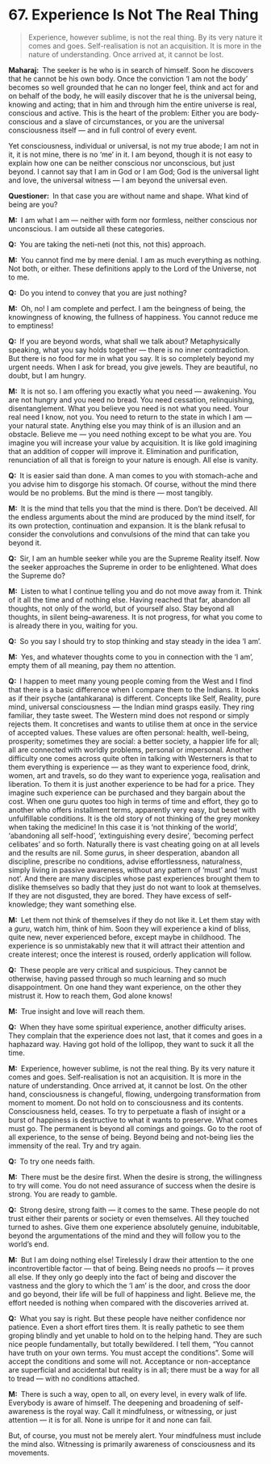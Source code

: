# 67. Experience Is Not The Real Thing

>Experience, however sublime, is not the real thing. By its very nature it comes and goes. Self-realisation is not an acquisition. It is more in the nature of understanding. Once arrived at, it cannot be lost.

**Maharaj:**&ensp;The seeker is he who is in search of himself. Soon he discovers that he cannot be his own body. Once the conviction ‘I am not the body’ becomes so well grounded that he can no longer feel, think and act for and on behalf of the body, he will easily discover that he is the universal being, knowing and acting; that in him and through him the entire universe is real, conscious and active. This is the heart of the problem: Either you are body-conscious and a slave of circumstances, or you are the universal consciousness itself — and in full control of every event. 

Yet consciousness, individual or universal, is not my true abode; I am not in it, it is not mine, there is no ‘me’ in it. I am beyond, though it is not easy to explain how one can be neither conscious nor unconscious, but just beyond. I cannot say that I am in God or I am God; God is the universal light and love, the universal witness — I am beyond the universal even.

**Questioner:**&ensp;In that case you are without name and shape. What kind of being are you?

**M:**&ensp;I am what I am — neither with form nor formless, neither conscious nor unconscious. I am outside all these categories.

**Q:**&ensp;You are taking the <span data-tippy-content="Not this; not this, the analytic process of progressively negating all names and forms (<em>nama–rupa</em>) of which the world is made in order to arrive at the eternal, Ultimate Truth.">neti-neti</span> (not this, not this) approach.

**M:**&ensp;You cannot find me by mere denial. I am as much everything as nothing. Not both, or either. These definitions apply to the Lord of the Universe, not to me.

**Q:**&ensp;Do you intend to convey that you are just nothing?

**M:**&ensp;Oh, no! I am complete and perfect. I am the beingness of being, the knowingness of knowing, the fullness of happiness. You cannot reduce me to emptiness!

**Q:**&ensp;If you are beyond words, what shall we talk about? Metaphysically speaking, what you say holds together — there is no inner contradiction. But there is no food for me in what you say. It is so completely beyond my urgent needs. When I ask for bread, you give jewels. They are beautiful, no doubt, but I am hungry.

**M:**&ensp;It is not so. I am offering you exactly what you need — awakening. You are not hungry and you need no bread. You need cessation, relinquishing, disentanglement. What you believe you need is not what you need. Your real need I know, not you. You need to return to the state in which I am — your natural state. Anything else you may think of is an illusion and an obstacle. Believe me — you need nothing except to be what you are. You imagine you will increase your value by acquisition. It is like gold imagining that an addition of copper will improve it. Elimination and purification, renunciation of all that is foreign to your nature is enough. All else is vanity.

**Q:**&ensp;It is easier said than done. A man comes to you with stomach-ache and you advise him to disgorge his stomach. Of course, without the mind there would be no problems. But the mind is there — most tangibly.

**M:**&ensp;It is the mind that tells you that the mind is there. Don’t be deceived. All the endless arguments about the mind are produced by the mind itself, for its own protection, continuation and expansion. It is the blank refusal to consider the convolutions and convulsions of the mind that can take you beyond it.

**Q:**&ensp;Sir, I am an humble seeker while you are the Supreme Reality itself. Now the seeker approaches the Supreme in order to be enlightened. What does the Supreme do?

**M:**&ensp;Listen to what I continue telling you and do not move away from it. Think of it all the time and of nothing else. Having reached that far, abandon all thoughts, not only of the world, but of yourself also. Stay beyond all thoughts, in silent being–awareness. It is not progress, for what you come to is already there in you, waiting for you.

**Q:**&ensp;So you say I should try to stop thinking and stay steady in the idea ‘I am’.

**M:**&ensp;Yes, and whatever thoughts come to you in connection with the ‘I am’, empty them of all meaning, pay them no attention.

**Q:**&ensp;I happen to meet many young people coming from the West and I find that there is a basic difference when I compare them to the Indians. It looks as if their psyche (<span data-tippy-content="The psyche, mind. Mind in a collective sense, including intelligence (<em>buddhi</em>), ego (<em>ahamkara</em>) and mind (<em>manas</em>).">antahkarana</span>) is different. Concepts like Self, Reality, pure mind, universal consciousness — the Indian mind grasps easily. They ring familiar, they taste sweet. The Western mind does not respond or simply rejects them. It concretises and wants to utilise them at once in the service of accepted values. These values are often personal: health, well-being, prosperity; sometimes they are social: a better society, a happier life for all; all are connected with worldly problems, personal or impersonal. Another difficulty one comes across quite often in talking with Westerners is that to them everything is experience — as they want to experience food, drink, women, art and travels, so do they want to experience <span data-tippy-content="One of the six systems of the Hindu philosophy (from <em>yoj</em>, to yoke or join). <em>Yoga</em> teaches the means by which the individual spirit (<em>jivatma</em>) can be joined or united with the universal spirit (<em>Paramatma</em>).">yoga</span>, realisation and liberation. To them it is just another experience to be had for a price. They imagine such experience can be purchased and they bargain about the cost. When one <span data-tippy-content="Spiritual teacher, preceptor.">guru</span> quotes too high in terms of time and effort, they go to another who offers installment terms, apparently very easy, but beset with unfulfillable conditions. It is the old story of not thinking of the grey monkey when taking the medicine! In this case it is ‘not thinking of the world’, ‘abandoning all self-hood’, ‘extinguishing every desire’, ‘becoming perfect celibates’ and so forth. Naturally there is vast cheating going on at all levels and the results are nil. Some *guru*s, in sheer desperation, abandon all discipline, prescribe no conditions, advise effortlessness, naturalness, simply living in passive awareness, without any pattern of ‘must’ and ‘must not’. And there are many disciples whose past experiences brought them to dislike themselves so badly that they just do not want to look at themselves. If they are not disgusted, they are bored. They have excess of self-knowledge; they want something else.

**M:**&ensp;Let them not think of themselves if they do not like it. Let them stay with a *guru*, watch him, think of him. Soon they will experience a kind of bliss, quite new, never experienced before, except maybe in childhood. The experience is so unmistakably new that it will attract their attention and create interest; once the interest is roused, orderly application will follow.

**Q:**&ensp;These people are very critical and suspicious. They cannot be otherwise, having passed through so much learning and so much disappointment. On one hand they want experience, on the other they mistrust it. How to reach them, God alone knows!

**M:**&ensp;True insight and love will reach them.

**Q:**&ensp;When they have some spiritual experience, another difficulty arises. They complain that the experience does not last, that it comes and goes in a haphazard way. Having got hold of the lollipop, they want to suck it all the time.

**M:**&ensp;Experience, however sublime, is not the real thing. By its very nature it comes and goes. Self-realisation is not an acquisition. It is more in the nature of understanding. Once arrived at, it cannot be lost. On the other hand, consciousness is changeful, flowing, undergoing transformation from moment to moment. Do not hold on to consciousness and its contents. Consciousness held, ceases. To try to perpetuate a flash of insight or a burst of happiness is destructive to what it wants to preserve. What comes must go. The permanent is beyond all comings and goings. Go to the root of all experience, to the sense of being. Beyond being and not-being lies the immensity of the real. Try and try again.

**Q:**&ensp;To try one needs faith.

**M:**&ensp;There must be the desire first. When the desire is strong, the willingness to try will come. You do not need assurance of success when the desire is strong. You are ready to gamble.

**Q:**&ensp;Strong desire, strong faith — it comes to the same. These people do not trust either their parents or society or even themselves. All they touched turned to ashes. Give them one experience absolutely genuine, indubitable, beyond the argumentations of the mind and they will follow you to the world’s end.

**M:**&ensp;But I am doing nothing else! Tirelessly I draw their attention to the one incontrovertible factor — that of being. Being needs no proofs — it proves all else. If they only go deeply into the fact of being and discover the vastness and the glory to which the ‘I am’ is the door, and cross the door and go beyond, their life will be full of happiness and light. Believe me, the effort needed is nothing when compared with the discoveries arrived at.

**Q:**&ensp;What you say is right. But these people have neither confidence nor patience. Even a short effort tires them. It is really pathetic to see them groping blindly and yet unable to hold on to the helping hand. They are such nice people fundamentally, but totally bewildered. I tell them, “You cannot have truth on your own terms. You must accept the conditions”. Some will accept the conditions and some will not. Acceptance or non-acceptance are superficial and accidental but reality is in all; there must be a way for all to tread — with no conditions attached.

**M:**&ensp;There is such a way, open to all, on every level, in every walk of life. Everybody is aware of himself. The deepening and broadening of self-awareness is the royal way. Call it mindfulness, or witnessing, or just attention — it is for all. None is unripe for it and none can fail. 

But, of course, you must not be merely alert. Your mindfulness must include the mind also. Witnessing is primarily awareness of consciousness and its movements.

<script>
export default {
  props: ["slot-key"],
  mounted () {
    tippy("[data-tippy-content]", {allowHTML: true});
  }
}
</script>
